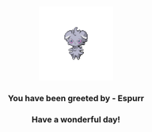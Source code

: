 <p align="center">
    <img src="https://raw.githubusercontent.com/PokeAPI/sprites/master/sprites/pokemon/677.png" width="150" height="150">
</p>
<h3 align="center">You have been greeted by - <b>Espurr</b></h3>
<h3 align="center">Have a wonderful day!</h3>
